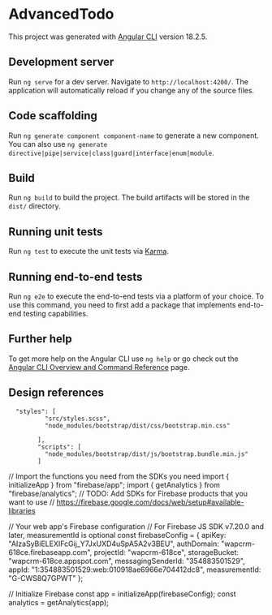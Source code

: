 # AdvancedTodo

This project was generated with [Angular CLI](https://github.com/angular/angular-cli) version 18.2.5.

## Development server

Run `ng serve` for a dev server. Navigate to `http://localhost:4200/`. The application will automatically reload if you change any of the source files.

## Code scaffolding

Run `ng generate component component-name` to generate a new component. You can also use `ng generate directive|pipe|service|class|guard|interface|enum|module`.

## Build

Run `ng build` to build the project. The build artifacts will be stored in the `dist/` directory.

## Running unit tests

Run `ng test` to execute the unit tests via [Karma](https://karma-runner.github.io).

## Running end-to-end tests

Run `ng e2e` to execute the end-to-end tests via a platform of your choice. To use this command, you need to first add a package that implements end-to-end testing capabilities.

## Further help

To get more help on the Angular CLI use `ng help` or go check out the [Angular CLI Overview and Command Reference](https://angular.dev/tools/cli) page.


## Design references

      "styles": [
              "src/styles.scss",
              "node_modules/bootstrap/dist/css/bootstrap.min.css"
             
            ],
            "scripts": [
              "node_modules/bootstrap/dist/js/bootstrap.bundle.min.js"
            ]


// Import the functions you need from the SDKs you need
import { initializeApp } from "firebase/app";
import { getAnalytics } from "firebase/analytics";
// TODO: Add SDKs for Firebase products that you want to use
// https://firebase.google.com/docs/web/setup#available-libraries

// Your web app's Firebase configuration
// For Firebase JS SDK v7.20.0 and later, measurementId is optional
const firebaseConfig = {
  apiKey: "AIzaSyBiELEXIFcGij_Y7JxUXD4uSpA5A2v3BEU",
  authDomain: "wapcrm-618ce.firebaseapp.com",
  projectId: "wapcrm-618ce",
  storageBucket: "wapcrm-618ce.appspot.com",
  messagingSenderId: "354883501529",
  appId: "1:354883501529:web:010918ae6966e704412dc8",
  measurementId: "G-CWS8Q7GPWT"
};

// Initialize Firebase
const app = initializeApp(firebaseConfig);
const analytics = getAnalytics(app);